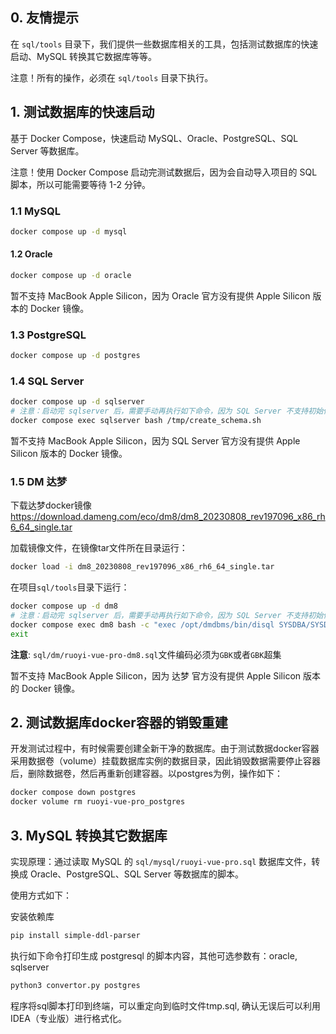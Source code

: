 ## 0. 友情提示

在 `sql/tools` 目录下，我们提供一些数据库相关的工具，包括测试数据库的快速启动、MySQL 转换其它数据库等等。

注意！所有的操作，必须在 `sql/tools` 目录下执行。

## 1. 测试数据库的快速启动

基于 Docker Compose，快速启动 MySQL、Oracle、PostgreSQL、SQL Server 等数据库。

注意！使用 Docker Compose 启动完测试数据后，因为会自动导入项目的 SQL 脚本，所以可能需要等待 1-2 分钟。

### 1.1 MySQL

```Bash
docker compose up -d mysql
```

#### 1.2 Oracle

```Bash
docker compose up -d oracle
```

暂不支持 MacBook Apple Silicon，因为 Oracle 官方没有提供 Apple Silicon 版本的 Docker 镜像。

### 1.3 PostgreSQL

```Bash
docker compose up -d postgres
```

### 1.4 SQL Server

```Bash
docker compose up -d sqlserver
# 注意：启动完 sqlserver 后，需要手动再执行如下命令，因为 SQL Server 不支持初始化脚本
docker compose exec sqlserver bash /tmp/create_schema.sh
```

暂不支持 MacBook Apple Silicon，因为 SQL Server 官方没有提供 Apple Silicon 版本的 Docker 镜像。

### 1.5 DM 达梦

下载达梦docker镜像 https://download.dameng.com/eco/dm8/dm8_20230808_rev197096_x86_rh6_64_single.tar

加载镜像文件，在镜像tar文件所在目录运行：

```Bash
docker load -i dm8_20230808_rev197096_x86_rh6_64_single.tar
````
在项目`sql/tools`目录下运行：

```Bash
docker compose up -d dm8
# 注意：启动完 sqlserver 后，需要手动再执行如下命令，因为 SQL Server 不支持初始化脚本
docker compose exec dm8 bash -c "exec /opt/dmdbms/bin/disql SYSDBA/SYSDBA001 \`/tmp/schema.sql"
exit
```

**注意**: `sql/dm/ruoyi-vue-pro-dm8.sql`文件编码必须为`GBK`或者`GBK`超集

暂不支持 MacBook Apple Silicon，因为 达梦 官方没有提供 Apple Silicon 版本的 Docker 镜像。

## 2. 测试数据库docker容器的销毁重建

开发测试过程中，有时候需要创建全新干净的数据库。由于测试数据docker容器采用数据卷（volume）挂载数据库实例的数据目录，因此销毁数据需要停止容器后，删除数据卷，然后再重新创建容器。以postgres为例，操作如下：

```Bash
docker compose down postgres
docker volume rm ruoyi-vue-pro_postgres
```

## 3. MySQL 转换其它数据库

实现原理：通过读取 MySQL 的 `sql/mysql/ruoyi-vue-pro.sql` 数据库文件，转换成 Oracle、PostgreSQL、SQL Server 等数据库的脚本。

使用方式如下：

安装依赖库

```bash
pip install simple-ddl-parser
```

执行如下命令打印生成 postgresql 的脚本内容，其他可选参数有：oracle, sqlserver

```Bash
python3 convertor.py postgres
```

程序将sql脚本打印到终端，可以重定向到临时文件tmp.sql, 确认无误后可以利用IDEA（专业版）进行格式化。
